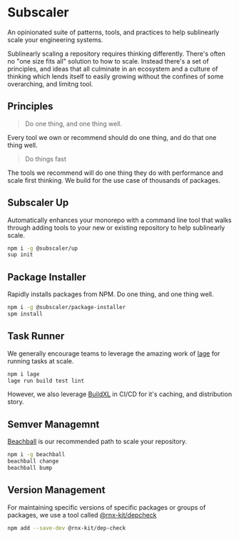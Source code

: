 # Subscaler

An opinionated suite of patterns, tools, and practices to help sublinearly scale your engineering systems.

Sublinearly scaling a repository requires thinking differently. There's often no "one size fits all" solution to how to scale. Instead there's a set of principles, and ideas that all culminate in an ecosystem and a culture of thinking which lends itself to easily growing without the confines of some overarching, and limitng tool.

## Principles

> Do one thing, and one thing well.

Every tool we own or recommend should do one thing, and do that one thing well.

> Do things fast

The tools we recommend will do one thing they do with performance and scale first thinking. We build for the use case of thousands of packages.

## Subscaler Up
Automatically enhances your monorepo with a command line tool that walks through adding tools to your new or existing
repository to help sublinearly scale.

```bash
npm i -g @subscaler/up
sup init
```

## Package Installer
Rapidly installs packages from NPM. Do one thing, and one thing well.

```bash
npm i -g @subscaler/package-installer
spm install
```

## Task Runner
We generally encourage teams to leverage the amazing work of [lage](https://github.com/microsoft/lage) for running tasks at scale.

```bash
npm i lage
lage run build test lint
```

However, we also leverage [BuildXL](https://github.com/microsoft/buildxl) in CI/CD for it's caching, and distribution story.


## Semver Managemnt
[Beachball](https://github.com/microsoft/beachball) is our recommended path to scale your repository.

```bash
npm i -g beachball
beachball change
beachball bump
```

## Version Management
For maintaining specific versions of specific packages or groups of packages, we use a tool called [@rnx-kit/depcheck](https://github.com/microsoft/rnx-kit/tree/main/packages/dep-check)

```bash
npm add --save-dev @rnx-kit/dep-check
```
